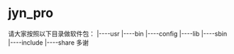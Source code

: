 # jyn_pro
请大家按照以下目录做软件包：
|----usr
    |----bin
	|----config
    |----lib
    |----sbin
	|----include
	|----share
多谢

